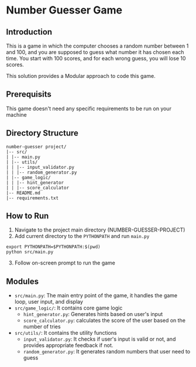 # Number Guesser Game
## Introduction
This is a game in which the computer chooses a random number between 1 and 100, and you are supposed to guess what number it has chosen each time. You start with 100 scores, and for each wrong guess, you will lose 10 scores. 

This solution provides a Modular approach to code this game.

## Prerequisits
This game doesn't need any specific requirements to be run on your machine

## Directory Structure
```
number-guesser project/
|-- src/
| |-- main.py
| |-- utils/
| | |-- input_validator.py
| | |-- random_generator.py
| |-- game_logic/
| | |-- hint_generator
| | |-- score_calculator
|-- README.md
|-- requirements.txt
```

## How to Run
1. Navigate to the project main directory (NUMBER-GUESSER-PROJECT)
2. Add current directory to the `PYTHONPATH` and run `main.py`
```
export PYTHONPATH=$PYTHONPATH:$(pwd)
python src/main.py
```
3. Follow on-screen prompt to run the game

## Modules
- `src/main.py`: The main entry point of the game, it handles the game loop, user input, and display
- `src/game_logic/`: It contains core game logic
  - `hint_generator.py`: Generates hints based on user's input
  - `score_calculator.py`: calculates the score of the user based on the number of tries
- `src/utils/`: It contains the utility functions
  - `input_validator.py`: It checks if user's input is valid or not, and provides appropriate feedback if not.
  - `random_generator.py`: It generates random numbers that user need to guess
  
